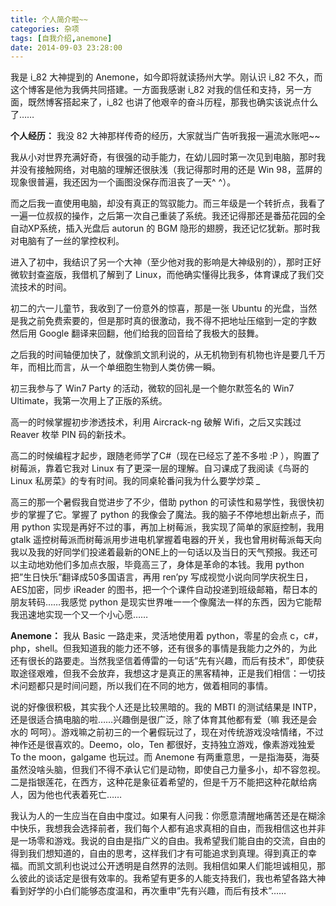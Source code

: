 ```yaml
---
title: 个人简介啦~~
categories: 杂项
tags: [自我介绍,anemone]
date: 2014-09-03 23:28:00
---
```


我是 i_82 大神提到的 Anemone，如今即将就读扬州大学。刚认识 i_82 不久，而这个博客是他为我俩共同搭建。一方面我感谢 i_82 对我的信任和支持，另一方面，既然博客搭起来了，i_82 也讲了他艰辛的奋斗历程，那我也确实该说点什么了……

**个人经历：**
我没 82 大神那样传奇的经历，大家就当广告听我报一遍流水账吧~~

我从小对世界充满好奇，有很强的动手能力，在幼儿园时第一次见到电脑，那时我并没有接触网络，对电脑的理解还很肤浅（我记得那时用的还是 Win 98，蓝屏的现象很普遍，我还因为一个画图没保存而沮丧了一天^ ^）。

而之后我一直使用电脑，却没有真正的驾驭能力。而三年级是一个转折点，我看了一遍一位叔叔的操作，之后第一次自己重装了系统。我还记得那还是番茄花园的全自动XP系统，插入光盘后 autorun 的 BGM 隐形的翅膀，我还记忆犹新。那时我对电脑有了一丝的掌控权利。

进入了初中，我结识了另一个大神（至少他对我的影响是大神级别的），那时正好微软封查盗版，我借机了解到了 Linux，而他确实懂得比我多，体育课成了我们交流技术的时间。

初二的六一儿童节，我收到了一份意外的惊喜，那是一张 Ubuntu 的光盘，当然是我之前免费索要的，但是那时真的很激动，我不得不把地址压缩到一定的字数 然后用 Google 翻译来回翻，他们给我的回音给了我极大的鼓舞。

之后我的时间轴便加快了，就像凯文凯利说的，从无机物到有机物也许是要几千万年，而相比而言，从一个单细胞生物到人类仿佛一瞬。

初三我参与了 Win7 Party 的活动，微软的回礼是一个鲍尔默签名的 Win7 Ultimate，我第一次用上了正版的系统。

高一的时候掌握初步渗透技术，利用 Aircrack-ng 破解 Wifi，之后又实践过 Reaver 枚举 PIN 码的新技术。

高二的时候编程才起步，跟随老师学了C#（现在已经忘了差不多啦 :P ），购置了树莓派，靠着它我对 Linux 有了更深一层的理解。自习课成了我阅读《鸟哥的 Linux 私房菜》的专有时间。我的同桌轮番问我为什么要学炒菜 *_*

高三的那一个暑假我自觉进步了不少，借助 python 的可读性和易学性，我很快初步的掌握了它。掌握了 python 的我像会了魔法。我的脑子不停地想出新点子，而用 python 实现是再好不过的事，再加上树莓派，我实现了简单的家庭控制，我用 gtalk 遥控树莓派而树莓派用步进电机掌握着电器的开关，我也曾用树莓派每天向我以及我的好同学们投递着最新的ONE上的一句话以及当日的天气预报。我还可以主动地劝他们多加点衣服，毕竟高三了，身体是革命的本钱。我用 python 把”生日快乐”翻译成50多国语言，再用 ren’py 写成视觉小说向同学庆祝生日，AES加密，同步 iReader 的图书，把一个个课件自动投递到班级邮箱，帮日本的朋友转码……我感觉 python 是现实世界唯一一个像魔法一样的东西，因为它能帮我迅速地实现一个又一个小心愿……

**Anemone：**
我从 Basic 一路走来，灵活地使用着 python，零星的会点 c，c#，php，shell。但我知道我的能力还不够，还有很多的事情是我能力之外的，为此还有很长的路要走。当然我坚信着傅雷的一句话”先有兴趣，而后有技术”，即使获取途径艰难，但我不会放弃，我想这才是真正的黑客精神，正是我们相信：一切技术问题都只是时间问题，所以我们在不同的地方，做着相同的事情。

说的好像很积极，其实我个人还是比较黑暗的。我的 MBTI 的测试结果是 INTP，还是很适合搞电脑的啦……兴趣倒是很广泛，除了体育其他都有爱（嘛 我还是会水的 呵呵）。游戏嘛之前初三的一个暑假玩过了，现在对传统游戏没啥情绪，不过神作还是很喜欢的。Deemo，olo，Ten 都很好，支持独立游戏，像素游戏独爱 To the moon，galgame 也玩过。而 Anemone 有两重意思，一是指海葵，海葵虽然没啥头脑，但我们不得不承认它们是动物，即使自己力量多小，却不容忽视。二是指银莲花，在西方，这种花是象征着希望的，但是千万不能把这种花献给病人，因为他也代表着死亡……

我认为人的一生应当在自由中度过。如果有人问我：你愿意清醒地痛苦还是在糊涂中快乐，我想我会选择前者，我们每个人都有追求真相的自由，而我相信这也并非是一场零和游戏。我说的自由是指广义的自由。我希望我们能自由的交流，自由的得到我们想知道的，自由的思考，这样我们才有可能追求到真理。得到真正的幸福。而凯文凯利也说过公开透明是自然界的法则。我相信如果人们能坦诚相见，那么彼此的谈话定是很有效率的。我希望有更多的人能支持我们，我也希望各路大神看到好学的小白们能够态度温和，再次重申”先有兴趣，而后有技术”……
